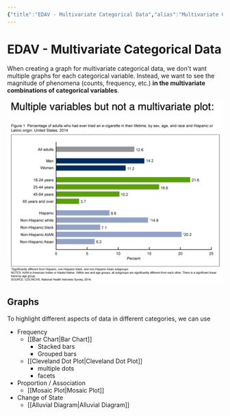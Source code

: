 ```yaml
---
{"title":"EDAV - Multivariate Categorical Data","alias":"Multivariate Categorical Data","type":"note","created":"2022-10-13T12:40:21","modified":"2022-12-11T21:49:19","dg-publish":true,"sup":[{}],"state":"done","permalink":"/edav-multivariate-categorical-data/","dgPassFrontmatter":true,"updated":"2022-12-11T21:49:19"}
---
```



# EDAV - Multivariate Categorical Data

When creating a graph for multivariate categorical data, we don't want multiple graphs for each categorical variable. Instead, we want to see the magnitude of phenomena (counts, frequency, etc.) **in the multivariate combinations of categorical variables**.

![|500](https://raw.githubusercontent.com/zcysxy/Figurebed/master/img/20221013124743.png)

## Graphs

To highlight different aspects of data in different categories, we can use

- Frequency
    - [[Bar Chart\|Bar Chart]]
        - Stacked bars
        - Grouped bars
    - [[Cleveland Dot Plot\|Cleveland Dot Plot]]
        - multiple dots
        - facets
- Proportion / Association
    - [[Mosaic Plot\|Mosaic Plot]]
- Change of State
    - [[Alluvial Diagram\|Alluvial Diagram]]
